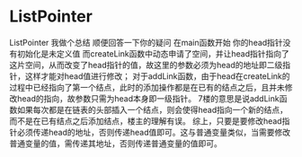 # ListPointer
ListPointer
我做个总结 顺便回答一下你的疑问
在main函数开始 你的head指针没有初始化是未定义值 而createLink函数中动态申请了空间，并让head指针指向了这片空间，从而改变了head指针的值，故这里的参数必须为head的地址即二级指针，这样才能对head值进行修改；
对于addLink函数，由于head在createLink的过程中已经指向了第一个结点，此时的添加操作都是在已有的结点之后，且并未修改head的指向，故参数只需为head本身即一级指针。
7楼的意思是说addLink函数如果每次都是在链表的头部插入一个结点，则会使得head指向一个新的结点，而不是在已有结点之后添加结点，楼主的理解有误。
综上，只要是要修改head指针必须传递head的地址，否则传递head值即可。这与普通变量类似，当需要修改普通变量的值，需传递其地址，否则传递普通变量的值即可。
